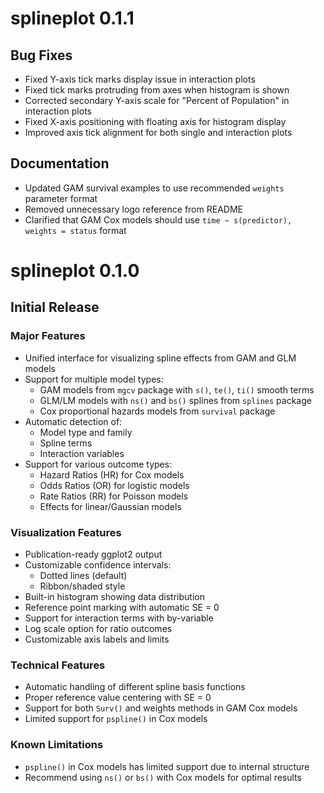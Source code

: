 # splineplot 0.1.1

## Bug Fixes
* Fixed Y-axis tick marks display issue in interaction plots
* Fixed tick marks protruding from axes when histogram is shown
* Corrected secondary Y-axis scale for "Percent of Population" in interaction plots
* Fixed X-axis positioning with floating axis for histogram display
* Improved axis tick alignment for both single and interaction plots

## Documentation
* Updated GAM survival examples to use recommended `weights` parameter format
* Removed unnecessary logo reference from README
* Clarified that GAM Cox models should use `time ~ s(predictor), weights = status` format

# splineplot 0.1.0

## Initial Release

### Major Features
* Unified interface for visualizing spline effects from GAM and GLM models
* Support for multiple model types:
  - GAM models from `mgcv` package with `s()`, `te()`, `ti()` smooth terms
  - GLM/LM models with `ns()` and `bs()` splines from `splines` package
  - Cox proportional hazards models from `survival` package
* Automatic detection of:
  - Model type and family
  - Spline terms
  - Interaction variables
* Support for various outcome types:
  - Hazard Ratios (HR) for Cox models
  - Odds Ratios (OR) for logistic models
  - Rate Ratios (RR) for Poisson models
  - Effects for linear/Gaussian models

### Visualization Features
* Publication-ready ggplot2 output
* Customizable confidence intervals:
  - Dotted lines (default)
  - Ribbon/shaded style
* Built-in histogram showing data distribution
* Reference point marking with automatic SE = 0
* Support for interaction terms with by-variable
* Log scale option for ratio outcomes
* Customizable axis labels and limits

### Technical Features
* Automatic handling of different spline basis functions
* Proper reference value centering with SE = 0
* Support for both `Surv()` and weights methods in GAM Cox models
* Limited support for `pspline()` in Cox models

### Known Limitations
* `pspline()` in Cox models has limited support due to internal structure
* Recommend using `ns()` or `bs()` with Cox models for optimal results